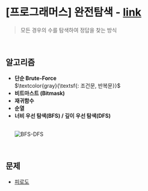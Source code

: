 # [프로그래머스] 완전탐색 - [link](https://school.programmers.co.kr/learn/courses/30/parts/12230) <br>

> 모든 경우의 수를 탐색하여 정답을 찾는 방식 <br>

<br>

<h2>알고리즘</h2>
<ul>
  <li><strong>단순 Brute-Force</strong></li>  $\textcolor{gray}{\textsf{: 조건문, 반복문}}$ </li>
  <li><strong>비트마스트 (Bitmask)</strong></li>
  <li><strong>재귀함수</strong></li>
  <li><strong>순열</strong></li>
  <li><strong>너비 우선 탐색(BFS) / 깊이 우선 탐색(DFS)</strong></li>

  <br>

  ![BFS-DFS](https://github.com/YoungGaLee/daily-commit/assets/43063980/35fa17b9-dbd1-4c85-9098-5ac610a3cf95)

</ul>

<br>

<h2>문제</h2>

- [피로도](https://school.programmers.co.kr/learn/courses/30/lessons/87946?language=python3)

<!-- HTML은 Hyper Text Markup Language, 웹 페이지를 만들기위한 표준 마크 업 언어이다. 
https://wikidocs.net/book/7596 
아이콘 : https://hello-bryan.tistory.com/277
#### $\textcolor{red}{\textsf{레이텍으로는 색상변경 가능}}$ 
색상 : https://pineenergy.tistory.com/93
-->  

